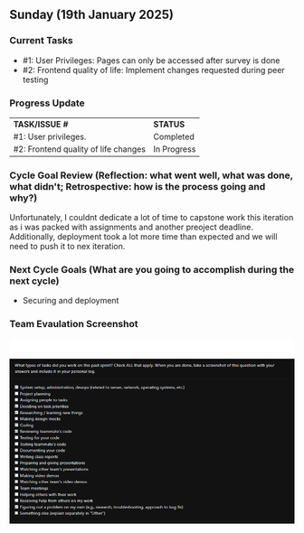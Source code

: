 ## Sunday (19th January 2025)

### Current Tasks
  * #1: User Privileges: Pages can only be accessed after survey is done
  * #2: Frontend quality of life: Implement changes requested during peer testing
### Progress Update 
<table>
    <tr>
        <td><strong>TASK/ISSUE #</strong>
        </td>
        <td><strong>STATUS</strong>
        </td>
    </tr>
    <tr>
        <!-- Task/Issue # -->
        <td>#1: User privileges.
        </td>
        <!-- Status -->
        <td>Completed
        </td>
    </tr>
    <tr>
        <!-- Task/Issue # -->
        <td>#2: Frontend quality of life changes
        <!-- Status -->
        <td>In Progress
        </td>
    </tr>
        </table>

### Cycle Goal Review (Reflection: what went well, what was done, what didn't; Retrospective: how is the process going and why?)
Unfortunately, I couldnt dedicate a lot of time to capstone work this iteration as i was packed with assignments and another preoject deadline. Additionally, deployment took a lot more time than expected and we will need to push it to nex iteration.
### Next Cycle Goals (What are you going to accomplish during the next cycle)
  * Securing and deployment
### Team Evaulation Screenshot
![alt text](Shakthi_tasks.png)